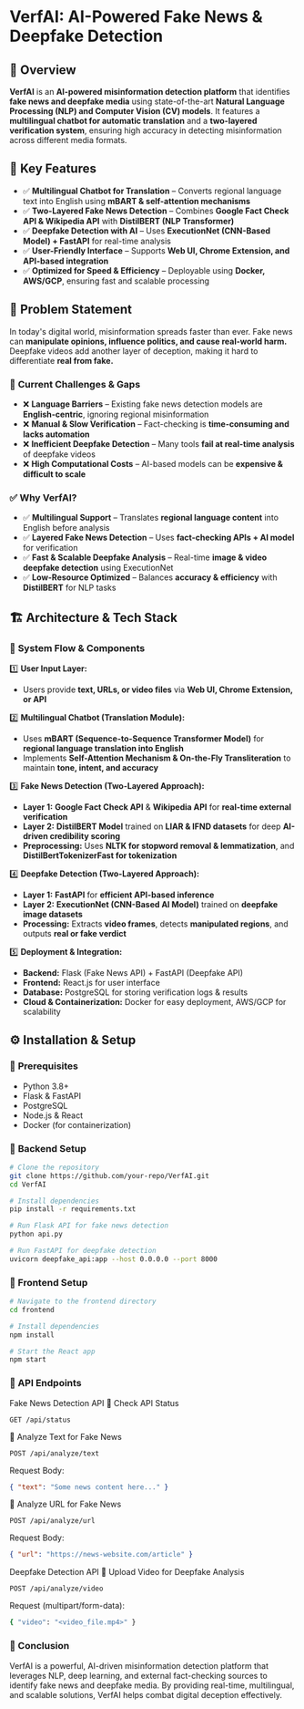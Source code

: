 # **VerfAI: AI-Powered Fake News & Deepfake Detection**

## 📌 Overview
**VerfAI** is an **AI-powered misinformation detection platform** that identifies **fake news and deepfake media** using state-of-the-art **Natural Language Processing (NLP) and Computer Vision (CV) models**. It features a **multilingual chatbot for automatic translation** and a **two-layered verification system**, ensuring high accuracy in detecting misinformation across different media formats.

## 🚀 Key Features
- ✅ **Multilingual Chatbot for Translation** – Converts regional language text into English using **mBART & self-attention mechanisms**  
- ✅ **Two-Layered Fake News Detection** – Combines **Google Fact Check API & Wikipedia API** with **DistilBERT (NLP Transformer)**  
- ✅ **Deepfake Detection with AI** – Uses **ExecutionNet (CNN-Based Model) + FastAPI** for real-time analysis  
- ✅ **User-Friendly Interface** – Supports **Web UI, Chrome Extension, and API-based integration**  
- ✅ **Optimized for Speed & Efficiency** – Deployable using **Docker, AWS/GCP**, ensuring fast and scalable processing  


## 🔬 Problem Statement
In today's digital world, misinformation spreads faster than ever. Fake news can **manipulate opinions, influence politics, and cause real-world harm.** Deepfake videos add another layer of deception, making it hard to differentiate **real from fake.**  

### 🚧 **Current Challenges & Gaps**
- ❌ **Language Barriers** – Existing fake news detection models are **English-centric**, ignoring regional misinformation  
- ❌ **Manual & Slow Verification** – Fact-checking is **time-consuming and lacks automation**  
- ❌ **Inefficient Deepfake Detection** – Many tools **fail at real-time analysis** of deepfake videos  
- ❌ **High Computational Costs** – AI-based models can be **expensive & difficult to scale**  

### ✅ **Why VerfAI?**
- ✅ **Multilingual Support** – Translates **regional language content** into English before analysis  
- ✅ **Layered Fake News Detection** – Uses **fact-checking APIs + AI model** for verification  
- ✅ **Fast & Scalable Deepfake Analysis** – Real-time **image & video deepfake detection** using ExecutionNet  
- ✅ **Low-Resource Optimized** – Balances **accuracy & efficiency** with **DistilBERT** for NLP tasks  


## 🏗 Architecture & Tech Stack  

### 🔹 **System Flow & Components**
1️⃣ **User Input Layer:**  
   - Users provide **text, URLs, or video files** via **Web UI, Chrome Extension, or API**  

2️⃣ **Multilingual Chatbot (Translation Module):**  
   - Uses **mBART (Sequence-to-Sequence Transformer Model)** for **regional language translation into English**  
   - Implements **Self-Attention Mechanism & On-the-Fly Transliteration** to maintain **tone, intent, and accuracy**  

3️⃣ **Fake News Detection (Two-Layered Approach):**  
   - **Layer 1:** **Google Fact Check API** & **Wikipedia API** for **real-time external verification**  
   - **Layer 2:** **DistilBERT Model** trained on **LIAR & IFND datasets** for deep **AI-driven credibility scoring**  
   - **Preprocessing:** Uses **NLTK for stopword removal & lemmatization**, and **DistilBertTokenizerFast for tokenization**  

4️⃣ **Deepfake Detection (Two-Layered Approach):**  
   - **Layer 1:** **FastAPI** for **efficient API-based inference**  
   - **Layer 2:** **ExecutionNet (CNN-Based AI Model)** trained on **deepfake image datasets**  
   - **Processing:** Extracts **video frames**, detects **manipulated regions**, and outputs **real or fake verdict**  

5️⃣ **Deployment & Integration:**  
   - **Backend:** Flask (Fake News API) + FastAPI (Deepfake API)  
   - **Frontend:** React.js for user interface  
   - **Database:** PostgreSQL for storing verification logs & results  
   - **Cloud & Containerization:** Docker for easy deployment, AWS/GCP for scalability  


## ⚙ Installation & Setup  

### 🔹 **Prerequisites**
- Python 3.8+  
- Flask & FastAPI  
- PostgreSQL  
- Node.js & React  
- Docker (for containerization)  

### 🔹 **Backend Setup**
```sh
# Clone the repository
git clone https://github.com/your-repo/VerfAI.git
cd VerfAI

# Install dependencies
pip install -r requirements.txt

# Run Flask API for fake news detection
python api.py

# Run FastAPI for deepfake detection
uvicorn deepfake_api:app --host 0.0.0.0 --port 8000
```

### 🔹 Frontend Setup
```sh
# Navigate to the frontend directory
cd frontend

# Install dependencies
npm install

# Start the React app
npm start
```

### 📜 API Endpoints
Fake News Detection API
🔹 Check API Status
```http
GET /api/status
```
🔹 Analyze Text for Fake News
```http
POST /api/analyze/text
```
Request Body:

```json
{ "text": "Some news content here..." }
```
🔹 Analyze URL for Fake News
```http
POST /api/analyze/url
```
Request Body:

```json
{ "url": "https://news-website.com/article" }
```
Deepfake Detection API
🔹 Upload Video for Deepfake Analysis
```http
POST /api/analyze/video
```
Request (multipart/form-data):

```sh
{ "video": "<video_file.mp4>" }
```

### 🎯 Conclusion
VerfAI is a powerful, AI-driven misinformation detection platform that leverages NLP, deep learning, and external fact-checking sources to identify fake news and deepfake media. By providing real-time, multilingual, and scalable solutions, VerfAI helps combat digital deception effectively.
